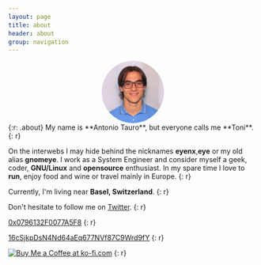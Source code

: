 ```yaml
---
layout: page
title: about 
header: about
group: navigation
---
```

<img src="/img/about.png" width="25%" style="display:block;margin-left:auto;margin-right:auto;border-radius:50%" />
{:r: .about}
My name is **Antonio Tauro**, but everyone calls me **Toni**. 
{: r}

On the interwebs I may hide behind the nicknames **eyenx**,**eye** or my old alias **gnomeye**.
I work as a System Engineer and consider myself a geek, coder, **GNU/Linux** and **opensource** enthusiast.
In my spare time I love to **run**, enjoy food and wine or travel mainly in Europe.
{: r}

Currently, I'm living near **Basel, Switzerland**.
{: r}

Don't hesitate to follow me on <a style="border: none;" href='https://twitter.com/{{ site.twitter_username }}'>Twitter</a>.
{: r}

<i class='fi-key medium'></i> <a style="border: none;" href='https://pgp.mit.edu/pks/lookup?op=get&search=0x0796132F0077A5F8'>0x0796132F0077A5F8</a>
{: r}

<i class='fi-bitcoin medium'></i> <a style="border: none;" href='bitcoin:16cSjkpDsN4Nd64aEq677NVf87C9Wrd9fY'>16cSjkpDsN4Nd64aEq677NVf87C9Wrd9fY</a>
{: r}

<a href='https://ko-fi.com/A533MH6' target='_blank'><img height='36' style='border:0px;height:36px;' src='https://az743702.vo.msecnd.net/cdn/kofi2.png?v=0' border='0' alt='Buy Me a Coffee at ko-fi.com' /></a>
{: r}
